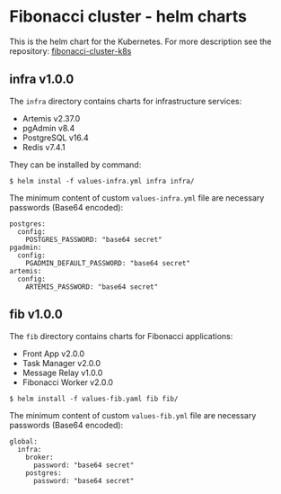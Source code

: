 # Fibonacci cluster - helm charts

This is the helm chart for the Kubernetes. For more description see the
repository: [fibonacci-cluster-k8s](https://github.com/gerardolenski/fibonacci-cluster-k8s)

## infra v1.0.0

The `infra` directory contains charts for infrastructure services:

- Artemis v2.37.0
- pgAdmin v8.4
- PostgreSQL v16.4
- Redis v7.4.1

They can be installed by command:

```
$ helm instal -f values-infra.yml infra infra/
```

The minimum content of custom `values-infra.yml` file are necessary passwords (Base64 encoded):

```
postgres:
  config:
    POSTGRES_PASSWORD: "base64 secret"
pgadmin:
  config:
    PGADMIN_DEFAULT_PASSWORD: "base64 secret"
artemis:
  config:
    ARTEMIS_PASSWORD: "base64 secret"
```

## fib v1.0.0

The `fib` directory contains charts for Fibonacci applications:

- Front App v2.0.0
- Task Manager v2.0.0
- Message Relay v1.0.0
- Fibonacci Worker v2.0.0
```
$ helm install -f values-fib.yaml fib fib/
```

The minimum content of custom `values-fib.yml` file are necessary passwords (Base64 encoded):

```
global:
  infra:
    broker:
      password: "base64 secret"
    postgres:
      password: "base64 secret"
```
